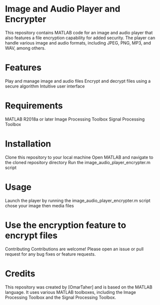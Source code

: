 # Image and Audio Player and Encrypter
This repository contains MATLAB code for an image and audio player that also features a file encryption capability for added security. The player can handle various image and audio formats, including JPEG, PNG, MP3, and WAV, among others.

# Features
Play and manage image and audio files
Encrypt and decrypt files using a secure algorithm
Intuitive user interface
# Requirements
MATLAB R2018a or later
Image Processing Toolbox
Signal Processing Toolbox
# Installation
Clone this repository to your local machine
Open MATLAB and navigate to the cloned repository directory
Run the image_audio_player_encrypter.m script
# Usage
Launch the player by running the image_audio_player_encrypter.m script
chose your image then media files
# Use the encryption feature to encrypt files
Contributing
Contributions are welcome! Please open an issue or pull request for any bug fixes or feature requests.
# Credits
This repository was created by [OmarTaher] and is based on the MATLAB language. It uses various MATLAB toolboxes, including the Image Processing Toolbox and the Signal Processing Toolbox.
